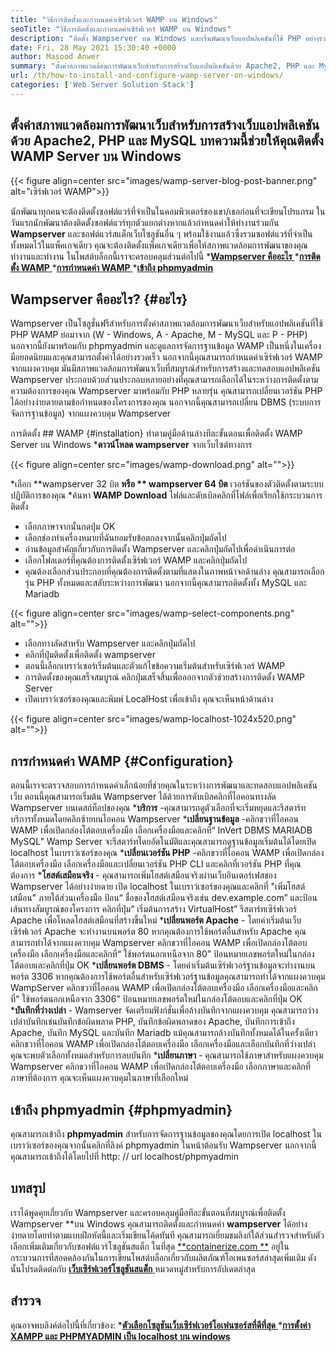 ```yaml
---
title: "วิธีการติดตั้งและกำหนดค่าเซิร์ฟเวอร์ WAMP บน Windows" 
seoTitle: "วิธีการติดตั้งและกำหนดค่าเซิร์ฟเวอร์ WAMP บน Windows" 
description: "ติดตั้ง Wampserver บน Windows และเริ่มพัฒนาเว็บแอปพลิเคชันที่ใช้ PHP อย่างรวดเร็ว WAMP Server พร้อมใช้งานสำหรับทั้ง Windows 32 และ 64 บิต" 
date: Fri, 28 May 2021 15:30:40 +0000
author: Masood Anwer
summary: "ตั้งค่าสภาพแวดล้อมการพัฒนาเว็บสำหรับการสร้างเว็บแอปพลิเคชันด้วย Apache2, PHP และ MySQL บทความนี้ช่วยให้คุณติดตั้ง WAMP Server บน Windows" 
url: /th/how-to-install-and-configure-wamp-server-on-windows/
categories: ['Web Server Solution Stack']
---
```


## ตั้งค่าสภาพแวดล้อมการพัฒนาเว็บสำหรับการสร้างเว็บแอปพลิเคชันด้วย Apache2, PHP และ MySQL บทความนี้ช่วยให้คุณติดตั้ง WAMP Server บน Windows

{{< figure align=center src="images/wamp-server-blog-post-banner.png" alt="เซิร์ฟเวอร์ WAMP">}}

นักพัฒนาทุกคนจะต้องติดตั้งซอฟต์แวร์ที่จำเป็นในคอมพิวเตอร์ของเขา/เธอก่อนที่จะเขียนโปรแกรม ในวันแรกนักพัฒนาต้องติดตั้งซอฟต์แวร์ทุกตัวแยกต่างหากแล้วกำหนดค่าให้ทำงานร่วมกัน **Wampserver**  และซอฟต์แวร์สแต็กเว็บโซลูชันอื่น ๆ พร้อมใช้งานแล้วซึ่งรวมซอฟต์แวร์ที่จำเป็นทั้งหมดไว้ในแพ็คเกจเดียว คุณจะต้องติดตั้งแพ็คเกจเดียวเพื่อให้สภาพแวดล้อมการพัฒนาของคุณทำงานและทำงาน
ในโพสต์บล็อกนี้เราจะครอบคลุมส่วนต่อไปนี้
  *[**Wampserver คืออะไร** ][1]
  *[**การติดตั้ง WAMP** ][2]
  *[**การกำหนดค่า WAMP** ][3]
  *[**เข้าถึง phpmyadmin** ][4]

## Wampserver คืออะไร?   {#อะไร}
Wampserver เป็นโซลูชั่นฟรีสำหรับการตั้งค่าสภาพแวดล้อมการพัฒนาเว็บสำหรับแอปพลิเคชันที่ใช้ PHP WAMP ย่อมาจาก (W - Windows, A - Apache, M - MySQL และ P - PHP) นอกจากนี้ยังมาพร้อมกับ phpmyadmin และดูแลการจัดการฐานข้อมูล WAMP เป็นหนึ่งในเครื่องมือยอดนิยมและคุณสามารถตั้งค่าได้อย่างรวดเร็ว นอกจากนี้คุณสามารถกำหนดค่าเซิร์ฟเวอร์ WAMP จากแผงควบคุม มันมีสภาพแวดล้อมการพัฒนาเว็บที่สมบูรณ์สำหรับการสร้างและทดสอบแอปพลิเคชัน Wampserver ประกอบด้วยส่วนประกอบหลายอย่างที่คุณสามารถเลือกได้ในระหว่างการติดตั้งตามความต้องการของคุณ Wampserver มาพร้อมกับ PHP หลายรุ่น คุณสามารถเปลี่ยนเวอร์ชัน PHP ได้อย่างง่ายดายตามข้อกำหนดของโครงการของคุณ นอกจากนี้คุณสามารถเปลี่ยน DBMS (ระบบการจัดการฐานข้อมูล) จากแผงควบคุม Wampserver

การติดตั้ง ## WAMP  {#installation}
ทำตามคู่มือด้านล่างทีละขั้นตอนเพื่อติดตั้ง WAMP Server บน Windows
  ***ดาวน์โหลด wampserver**  จากเว็บไซต์ทางการ

{{< figure align=center src="images/wamp-download.png" alt="">}}

  *เลือก **wampserver 32 บิต  **หรือ **  wampserver 64 บิต**  เวอร์ชันของตัวติดตั้งตามระบบปฏิบัติการของคุณ
  *ค้นหา **WAMP Download**  ไฟล์และดับเบิลคลิกที่ไฟล์เพื่อเรียกใช้กระบวนการติดตั้ง
  * เลือกภาษาจากนั้นกดปุ่ม OK
  * เลือกช่องทำเครื่องหมายที่ฉันยอมรับข้อตกลงจากนั้นคลิกปุ่มถัดไป
  * อ่านข้อมูลสำคัญเกี่ยวกับการติดตั้ง Wampserver และคลิกปุ่มถัดไปเพื่อดำเนินการต่อ
  * เลือกโฟลเดอร์ที่คุณต้องการติดตั้งเซิร์ฟเวอร์ WAMP และคลิกปุ่มถัดไป
  * คุณต้องเลือกส่วนประกอบที่คุณต้องการติดตั้งตามที่แสดงในภาพหน้าจอด้านล่าง คุณสามารถเลือกรุ่น PHP ทั้งหมดและสลับระหว่างการพัฒนา นอกจากนี้คุณสามารถติดตั้งทั้ง MySQL และ Mariadb

{{< figure align=center src="images/wamp-select-components.png" alt="">}}

  * เลือกทางลัดสำหรับ Wampserver และคลิกปุ่มถัดไป
  * คลิกที่ปุ่มติดตั้งเพื่อติดตั้ง wampserver
  * ตอนนี้เลือกเบราว์เซอร์เริ่มต้นและตัวแก้ไขข้อความเริ่มต้นสำหรับเซิร์ฟเวอร์ WAMP
  * การติดตั้งของคุณเสร็จสมบูรณ์ คลิกปุ่มเสร็จสิ้นเพื่อออกจากตัวช่วยสร้างการติดตั้ง WAMP Server
  * เปิดเบราว์เซอร์ของคุณและพิมพ์ LocalHost เพื่อเข้าถึง คุณจะเห็นหน้าด้านล่าง

{{< figure align=center src="images/wamp-localhost-1024x520.png" alt="">}}


## การกำหนดค่า WAMP   {#Configuration}
ตอนนี้เราจะตรวจสอบการกำหนดค่าเล็กน้อยที่ช่วยคุณในระหว่างการพัฒนาและทดสอบแอปพลิเคชันเว็บ ตอนนี้คุณสามารถเริ่มต้น Wampserver ได้ด้วยการดับเบิลคลิกที่ไอคอนทางลัด Wampserver บนเดสก์ท็อปของคุณ
  ***บริการ** -คุณสามารถดูตัวเลือกที่จะเริ่มหยุดและรีสตาร์ทบริการทั้งหมดโดยคลิกซ้ายบนไอคอน Wampserver
  ***เปลี่ยนฐานข้อมูล** -คลิกขวาที่ไอคอน WAMP เพื่อเปิดกล่องโต้ตอบเครื่องมือ เลือกเครื่องมือและคลิกที่“ InVert DBMS MARIADB MySQL” Wamp Server จะรีสตาร์ทโดยอัตโนมัติและคุณสามารถดูฐานข้อมูลเริ่มต้นได้โดยเปิด localhost ในเบราว์เซอร์ของคุณ
  ***เปลี่ยนเวอร์ชัน PHP** -คลิกขวาที่ไอคอน WAMP เพื่อเปิดกล่องโต้ตอบเครื่องมือ เลือกเครื่องมือและเปลี่ยนเวอร์ชัน PHP CLI และคลิกที่เวอร์ชัน PHP ที่คุณต้องการ
  ***โฮสต์เสมือนจริง**  - คุณสามารถเพิ่มโฮสต์เสมือนจริงผ่านเว็บอินเตอร์เฟสของ Wampserver ได้อย่างง่ายดาย เปิด localhost ในเบราว์เซอร์ของคุณและคลิกที่ "เพิ่มโฮสต์เสมือน" ภายใต้ส่วนเครื่องมือ ป้อน“ ชื่อของโฮสต์เสมือนจริงเช่น dev.example.com” และป้อนเส้นทางสัมบูรณ์ของโครงการ คลิกที่ปุ่ม“ เริ่มต้นการสร้าง VirtualHost” รีสตาร์ทเซิร์ฟเวอร์ Apache เพื่อโหลดโฮสต์เสมือนที่สร้างขึ้นใหม่
  ***เปลี่ยนพอร์ต Apache**  - โดยค่าเริ่มต้นเว็บเซิร์ฟเวอร์ Apache จะทำงานบนพอร์ต 80 หากคุณต้องการใช้พอร์ตอื่นสำหรับ Apache คุณสามารถทำได้จากแผงควบคุม Wampserver คลิกขวาที่ไอคอน WAMP เพื่อเปิดกล่องโต้ตอบเครื่องมือ เลือกเครื่องมือและคลิกที่“ ใช้พอร์ตนอกเหนือจาก 80” ป้อนหมายเลขพอร์ตใหม่ในกล่องโต้ตอบและคลิกที่ปุ่ม OK
  ***เปลี่ยนพอร์ต DBMS**  - โดยค่าเริ่มต้นเซิร์ฟเวอร์ฐานข้อมูลจะทำงานบนพอร์ต 3306 หากคุณต้องการใช้พอร์ตอื่นสำหรับเซิร์ฟเวอร์ฐานข้อมูลคุณสามารถทำได้จากแผงควบคุม WampServer คลิกขวาที่ไอคอน WAMP เพื่อเปิดกล่องโต้ตอบเครื่องมือ เลือกเครื่องมือและคลิกที่“ ใช้พอร์ตนอกเหนือจาก 3306” ป้อนหมายเลขพอร์ตใหม่ในกล่องโต้ตอบและคลิกที่ปุ่ม OK
  ***บันทึกที่ว่างเปล่า**  - Wamserver จัดเตรียมฟังก์ชั่นเพื่อล้างบันทึกจากแผงควบคุม คุณสามารถว่างเปล่าบันทึกเช่นบันทึกข้อผิดพลาด PHP, บันทึกข้อผิดพลาดของ Apache, บันทึกการเข้าถึง Apache, บันทึก MySQL และบันทึก Mariadb แม้คุณสามารถล้างบันทึกทั้งหมดได้ในครั้งเดียว คลิกขวาที่ไอคอน WAMP เพื่อเปิดกล่องโต้ตอบเครื่องมือ เลือกเครื่องมือและเลือกบันทึกที่ว่างเปล่าคุณจะพบตัวเลือกทั้งหมดสำหรับการลบบันทึก
  ***เปลี่ยนภาษา**  - คุณสามารถใช้ภาษาสำหรับแผงควบคุม Wampserver คลิกขวาที่ไอคอน WAMP เพื่อเปิดกล่องโต้ตอบเครื่องมือ เลือกภาษาและคลิกที่ภาษาที่ต้องการ คุณจะเห็นแผงควบคุมในภาษาที่เลือกใหม่

## เข้าถึง phpmyadmin   {#phpmyadmin}
คุณสามารถเข้าถึง **phpmyadmin**  สำหรับการจัดการฐานข้อมูลของคุณโดยการเปิด localhost ในเบราว์เซอร์ของคุณจากนั้นคลิกที่ลิงค์ phpmyadmin ในหน้าต้อนรับ Wampserver นอกจากนี้คุณสามารถเข้าถึงได้โดยไปที่ http: // url localhost/phpmyadmin

## บทสรุป
เราได้พูดคุยเกี่ยวกับ Wampserver และครอบคลุมคู่มือทีละขั้นตอนที่สมบูรณ์เพื่อติดตั้ง Wampserver **บน Windows คุณสามารถติดตั้งและกำหนดค่า  **wampserver**   ได้อย่างง่ายดายโดยทำตามแบบฝึกหัดนี้และเริ่มเขียนโค้ดทันที คุณสามารถเยี่ยมชมลิงก์ใต้ส่วนสำรวจสำหรับตัวเลือกเพิ่มเติมเกี่ยวกับซอฟต์แวร์โซลูชันสแต็ก
ในที่สุด [**containerize.com **][5] อยู่ในกระบวนการที่สอดคล้องกันในการเขียนโพสต์บล็อกเกี่ยวกับผลิตภัณฑ์โอเพนซอร์สล่าสุดเพิ่มเติม ดังนั้นโปรดติดต่อกับ [ **เว็บเซิร์ฟเวอร์โซลูชันสแต็ก**  ][6] หมวดหมู่สำหรับการอัปเดตล่าสุด

## สำรวจ
คุณอาจพบลิงค์ต่อไปนี้ที่เกี่ยวข้อง:
  *[**ตัวเลือกโซลูชันเว็บเซิร์ฟเวอร์โอเพ่นซอร์สที่ดีที่สุด** ][7]
  *[**การตั้งค่า XAMPP และ PHPMYADMIN เป็น localhost บน windows** ][8]

  
[1]: #What
[2]: #Installation
[3]: #Configuration
[4]: #phpMyAdmin
[5]: https://containerize.com
[6]: https://blog.containerize.com/category/web-server-solution-stack/
[7]: https://products.containerize.com/solution-stack/
[8]: https://blog.containerize.com/database-management-software/how-to-setup-xampp-and-phpmyadmin-as-localhost-on-windows/
